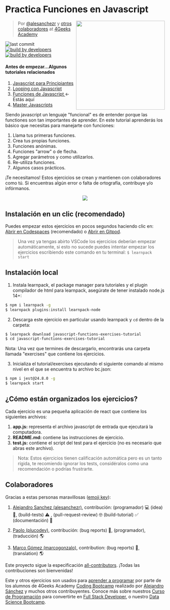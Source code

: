 <!-- hide -->

#  Practica Funciones en Javascript 

<a href="https://www.4geeksacademy.co"><img height="280" align="right" src="https://github.com/4GeeksAcademy/javascript-arrays-exercises-tutorial/blob/master/badge-loop.png"></a>

> Por [@alesanchezr](https://twitter.com/alesanchezr) y [otros colaboradores](https://github.com/4GeeksAcademy/javascript-arrays-exercises-tutorial/graphs/contributors) at [4Geeks Academy](https://4geeksacademy.co/)

![last commit](https://img.shields.io/github/last-commit/4geeksacademy/javascript-arrays-exercises-tutorial)
[![build by developers](https://img.shields.io/badge/build_by-Developers-blue)](https://breatheco.de)
[![build by developers](https://img.shields.io/twitter/follow/4geeksacademy?style=social&logo=twitter)](https://twitter.com/4geeksacademy)

#### Antes de empezar...Algunos tutoriales relacionados
<ol>
  <li><a href="https://github.com/4GeeksAcademy/javascript-beginner-exercises-tutorial">Javascript para Principiantes</a></li>
  <li><a href="https://github.com/4GeeksAcademy/javascript-arrays-exercises-tutorial">Looping con Javascript</a></li>
  <li><a href="https://github.com/4GeeksAcademy/javascript-functions-exercises-tutorial">Funciones de Javascript </a>← Estás aquí</li>
  <li><a href="(https://github.com/4GeeksAcademy/master-javascript-programming-exercises">Master Javascripts</a></li>
</ol>

<!-- endhide -->

Siendo javascript un lenguaje "funcional" es de entender porque las functiones son tan importantes de aprender. En este tutorial aprenderás los básico que necesitas para manejarte con funciones:

1. Llama tus primeras funciones.
2. Crea tus propias funciones.
3. Funciones anónimas.
4. Funciones "arrow" o de flecha.
5. Agregar parámetros y como utilizarlos.
6. Re-utiliza funciones.
7. Algunos casos prácticos.

¡Te necesitamos! Estos ejercicios se crean y mantienen con colaboradores como tú. Si encuentras algún error o falta de ortografía, contribuye y/o infórmanos.

<p align="center">
  <img src="https://raw.githubusercontent.com/4GeeksAcademy/react-exercises/master/preview.gif">
</p>

<!-- hide -->

## Instalación en un clic (recomendado)

Puedes empezar estos ejercicios en pocos segundos haciendo clic en: [Abrir en Codespaces](https://codespaces.new/?repo=4GeeksAcademy/javascript-functions-exercises) (recomendado) o [Abrir en Gitpod](https://gitpod.io#https://github.com/4GeeksAcademy/javascript-functions-exercises).

> Una vez ya tengas abirto VSCode los ejercicios deberían empezar automáticamente, si esto no sucede puedes intentar empezar los ejercicios escribiendo este comando en tu terminal: `$ learnpack start`

## Instalación local

1. Instala learnpack, el package manager para tutoriales y el plugin compilador de html para learnpack, asegúrate de tener instalado node.js 14+:

```bash
$ npm i learnpack -g
$ learnpack plugins:install learnpack-node
```

2. Descarga este ejercicio en particular usando learnpack y `cd` dentro de la carpeta:

```bash
$ learnpack download javascript-functions-exercises-tutorial
$ cd javascript-functions-exercises-tutorial
```

Nota: Una vez que termines de descargarlo, encontrarás una carpeta llamada "exercises" que contiene los ejercicios. 

3. Inicializa el tutorial/exercises ejecutando el siguiente comando al mismo nivel en el que se encuentra tu archivo bc.json: 

```bash
$ npm i jest@24.8.0 -g
$ learnpack start
```
<!-- endhide -->

## ¿Cómo están organizados los ejercicios?

Cada ejercicio es una pequeña aplicación de react que contiene los siguientes archivos:

1. **app.js:** representa el archivo javascript de entrada que ejecutará la computadora.
2. **README.md:** contiene las instrucciones de ejercicio.
3. **test.js:** contiene el script del test para el ejercicio (no es necesario que abras este archivo).

> Nota: Estos ejercicios tienen calificación automática pero es un tanto rígida, te recomiendo ignorar los tests, considéralos como una recomendación o podrías frustrarte.

## Colaboradores
 
Gracias a estas personas maravillosas ([emoji key](https://github.com/kentcdodds/all-contributors#emoji-key)):

1. [Alejandro Sanchez (alesanchezr)](https://github.com/alesanchezr), contribución: (programador) 💻 (idea) 🤔, (build-tests) ⚠️ , (pull-request-review) 🤓 (build-tutorial) ✅ (documentación) 📖

2. [Paolo (plucodev)](https://github.com/plucodev), contribución: (bug reports) 🐛, (programador), (traducción) 🌎

3. [Marco Gómez (marcogonzalo)](https://github.com/marcogonzalo), contribution: (bug reports) 🐛, (translation) 🌎

Este proyecto sigue la especificación [all-contributors](https://github.com/kentcdodds/all-contributors). ¡Todas las contribuciones son bienvenidas!

Este y otros ejercicios son usados para [aprender a programar](https://4geeksacademy.com/es/aprender-a-programar/aprender-a-programar-desde-cero) por parte de los alumnos de 4Geeks Academy [Coding Bootcamp](https://4geeksacademy.com/us/coding-bootcamp) realizado por [Alejandro Sánchez](https://twitter.com/alesanchezr) y muchos otros contribuyentes. Conoce más sobre nuestros [Curso de Programación](https://4geeksacademy.com/es/curso-de-programacion-desde-cero?lang=es) para convertirte en [Full Stack Developer](https://4geeksacademy.com/es/coding-bootcamps/desarrollador-full-stack/?lang=es), o nuestro [Data Science Bootcamp](https://4geeksacademy.com/es/coding-bootcamps/curso-datascience-machine-learning).
